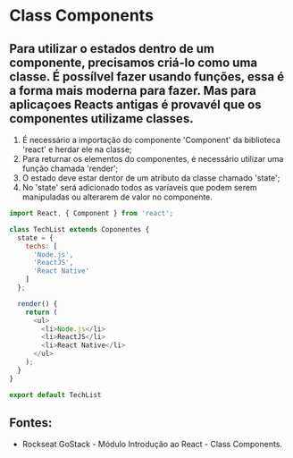 # Class Components
## Para utilizar o estados dentro de um componente, precisamos criá-lo como uma classe. É possílvel fazer usando funções, essa é a forma mais moderna para fazer. Mas para aplicaçoes Reacts antigas é provavél que os componentes utilizame classes. 

1. É necessário a importação do componente 'Component' da biblioteca 'react' e herdar ele na classe;
2. Para returnar os elementos do componentes, é necessário utilizar uma função chamada 'render';
3. O estado deve estar dentor de um atributo da classe chamado 'state'; 
4. No 'state' será adicionado todos as varíaveis que podem serem manipuladas ou alterarem de valor no componente. 
```javascript
import React, { Component } from 'react';

class TechList extends Coponentes {
  state = {
    techs: [
      'Node.js',
      'ReactJS',
      'React Native'
    ]
  };

  render() {
    return (
      <ul>
        <li>Node.js</li>
        <li>ReactJS</li>
        <li>React Native</li>
      </ul>
    );
  }
}

export default TechList
```

## Fontes: 
- Rockseat GoStack - Módulo Introdução ao React - Class Components. 